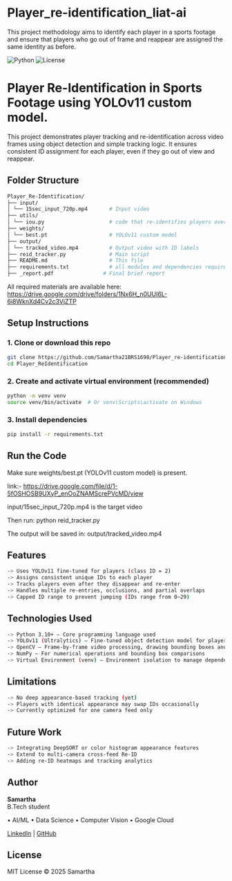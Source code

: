 # Player_re-identification_liat-ai
This project methodology aims to identify each player in a sports footage and ensure that players who go out of frame and reappear are assigned the same identity as before.

![Python](https://img.shields.io/badge/python-3.9-blue.svg)
![License](https://img.shields.io/badge/license-MIT-green.svg)

# Player Re-Identification in Sports Footage using YOLOv11 custom model.

This project demonstrates player tracking and re-identification across video frames using object detection and simple tracking logic. It ensures consistent ID assignment for each player, even if they go out of view and reappear.

##  Folder Structure

```bash
Player_Re-Identification/
├── input/
│ └── 15sec_input_720p.mp4       # Input video
├── utils/
│ └── iou.py                     # code that re-identifies players over time using simple re-ID logic        
├── weights/
│ └── best.pt                    # YOLOv11 custom model
├── output/
│ └── tracked_video.mp4          # Output video with ID labels
├── reid_tracker.py              # Main script
├── README.md                    # This file
├── requirements.txt             # all modules and dependencies required to install   
├── _report.pdf                # Final brief report
```

All required materials are available here:
https://drive.google.com/drive/folders/1Nx6H_n0UUI6L-6i8WknXd4Cv2c3VjZTP

##  Setup Instructions

### 1.  Clone or download this repo
```bash
git clone https://github.com/Samartha21BRS1698/Player_re-identification_liat-ai.git
cd Player_ReIdentification
```

### 2. Create and activate virtual environment (recommended)
```bash
python -m venv venv
source venv/bin/activate  # Or venv\Scripts\activate on Windows
```

### 3. Install dependencies
```bash
pip install -r requirements.txt
```

## Run the Code

Make sure weights/best.pt (YOLOv11 custom model) is present. 

link:- https://drive.google.com/file/d/1-5fOSHOSB9UXyP_enOoZNAMScrePVcMD/view

input/15sec_input_720p.mp4 is the target video

Then run:
python reid_tracker.py

The output will be saved in:
output/tracked_video.mp4


## Features
```bash
-> Uses YOLOv11 fine-tuned for players (class ID = 2)
-> Assigns consistent unique IDs to each player
-> Tracks players even after they disappear and re-enter
-> Handles multiple re-entries, occlusions, and partial overlaps
-> Capped ID range to prevent jumping (IDs range from 0–29)
```
## Technologies Used
```bash
-> Python 3.10+ — Core programming language used
-> YOLOv11 (Ultralytics) — Fine-tuned object detection model for players and ball
-> OpenCV — Frame-by-frame video processing, drawing bounding boxes and saving output
-> NumPy — For numerical operations and bounding box comparisons
-> Virtual Environment (venv) — Environment isolation to manage dependencies
```
## Limitations
```bash
-> No deep appearance-based tracking (yet)
-> Players with identical appearance may swap IDs occasionally
-> Currently optimized for one camera feed only
```
## Future Work
```bash
-> Integrating DeepSORT or color histogram appearance features
-> Extend to multi-camera cross-feed Re-ID
-> Adding re-ID heatmaps and tracking analytics
```
## Author

**Samartha**  
B.Tech student 

• AI/ML • Data Science •  Computer Vision • Google Cloud 

[LinkedIn](https://www.linkedin.com/in/samartha-b0154a293) | [GitHub](https://github.com/Samartha21BRS1698)

## License
 MIT License © 2025 Samartha